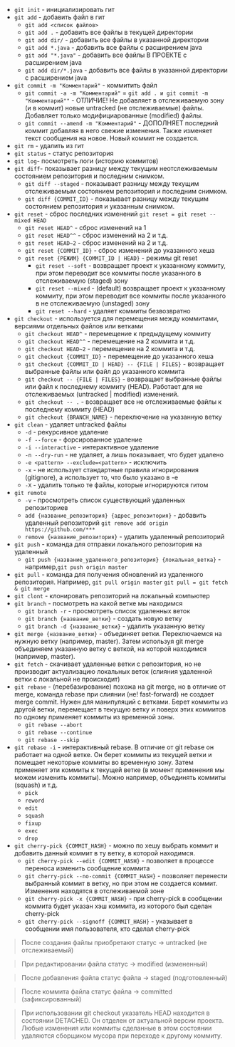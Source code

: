 * `git init` - инициализировать гит
* `git add` - добавить файл в гит
  * `git add <список файлов>`
  * `git add .` - добавить все файлы в текущей директории
  * `git add dir/` - добавить все файлы в указанной директории
  * `git add *.java` - добавить все файлы с расширением java  
  * `git add "*.java"` - добавить все файлы В ПРОЕКТЕ с расширением java  
  * `git add dir/*.java` - добавить все файлы в указанной директории с расширением java  
* `git commit -m "Комментарий"` - коммитить файл
  * `git commit -a -m "Комментарий"` = `git add . и git commit -m "Комментарий""` - ОТЛИЧИЕ! Не добавляет в отслеживаемую зону (и в коммит) новые untracked (не отслеживаемые) файлы. Добавляет только модифициарованные (modified) файлы.
  * `git commit --amend -m "Комментарий"` - ДОПОЛНЯЕТ последний коммит добавляя в него свежие изменения. Также изменяет текст сообщения на новое. Новый коммит не создается.
* `git rm` - удалить из гит
* `git status` - статус репозитория
* `git log`- посмотреть логи (историю коммитов)
* `git diff`- показывает разницу между текущим неотслеживаемым состоянием репозитория и последним снимком.
  * `git diff --staged` - показывает разницу между текущим отслеживаемым состоянием репозитория и последним снимком.
  * `git diff {COMMIT_ID}` - показывает разницу между текущим состоянием репозитория и указанным снимком.
* `git reset` - сброс последних изменений `git reset = git reset --mixed HEAD`
  * `git reset HEAD^` - сброс изменений на 1
  * `git reset HEAD^^` - сброс изменений на 2 и т.д.
  * `git reset HEAD~2` - сброс изменений на 2 и т.д.
  * `git reset {COMMIT_ID}` - сброс изменений до указанного хеша
  * `git reset {РЕЖИМ} {COMMIT_ID | HEAD}` - режимы git reset
      * `git reset --soft` - возвращает проект к указанному коммиту, при этом переводит все коммиты после указанного в отслеживаемую (staged) зону
      * `git reset --mixed` - (default) возвращает проект к указанному коммиту, при этом переводит все коммиты после указанного в не отслеживаемую (unstaged) зону
      * `git reset --hard` - удаляет коммиты безвозвратно
* `git checkout` - используется для перемещения между коммитами, версиями отдельных файлов или ветками
  * `git checkout HEAD^` - перемещение к предыдущему коммиту
  * `git checkout HEAD^^` - перемещение на 2 коммита и т.д.
  * `git checkout HEAD~2` - перемещение на 2 коммита и т.д.
  * `git checkout {COMMIT_ID}` - перемещение до указанного хеша
  * `git checkout {COMMIT_ID | HEAD} -- {FILE | FILES}` - возвращает выбранные файлы или файл до указанного коммита 
  * `git checkout -- {FILE | FILES}` - возвращает выбранные файлы или файл к последнему коммиту (HEAD). Работает для не отслеживаемых (untracked | modified) изменений.
  * `git checkout -- .` - возвращает все не отслеживаемые файлы к последнему коммиту (HEAD)
  * `git checkout {BRANCH_NAME}` - переключение на указанную ветку
* `git clean` - удаляет untracked файлы
  * `-d` - рекурсивное удаление
  * `-f --force` - форсированное удаление
  * `-i --interactive` - интерактивное удаление
  * `-n --dry-run` - не удаляет, а лишь показывает, что будет удалено
  * `-e <pattern> --exclude=<pattern>` - исключить
  * `-x` - не использует стандартные правила игнорирования (gitignore), а использует то, что было указано в -e
  * `-X` - удалить только те файлы, которые игнорируются гитом
* `git remote`
  * `-v` - просмотреть список существующий удаленных репозиториев
  * `add {название_репозитория} {адрес_репозитория}` - добавить удаленный репозиторий `git remove add origin https://github.com/***`
  * `remove {название_репозитория}` - удалить удаленный репозиторий
* `git push` - команда для отправки локального репозитория на удаленный
  * `git push {название_удаленного_репозитория} {локальная_ветка}` - например,`git push origin master`
* `git pull` - команда для получения обновлений из удаленного репозитория. Например, `git pull origin master`   `git pull = git fetch & git merge`
* `git clont` - клонировать репозиторий на локальный компьютер
* `git branch` - посмотреть на какой ветке мы находимся
  * `git branch -r` - просмотреть список удаленных веток
  * `git branch {название_ветки}` - создать новую ветку
  * `git branch -d {название_ветки}` - удалить указанную ветку
* `git merge {название_ветки}` - объединяет ветки. Переключаемся на нужную ветку (например, master). Затем используя git merge объединяем указанную ветку с веткой, на которой находимся (например, master).
* `git fetch` - скачивает удаленные ветки с репозитория, но не производит актуализацию локальных веток (слияния удаленной ветки с локальной не происходит)
* `git rebase` - (перебазирование) похожа на git merge, но в отличие от merge, команда rebase при слиянии (не! fast-forward) не создает merge commit. Нужен для манипуляций с ветками. Берет коммиты из другой ветки, перемещает в текущую ветку и поверх этих коммитов по одному применяет коммиты из временной зоны.
  * `git rebase --abort`
  * `git rebase --continue`
  * `git rebase --skip`
* `git rebase -i` - интерактивный rebase. В отличие от git rebase он работает на одной ветке. Он берет коммиты из текущей ветки и помещает некоторые коммиты во временную зону. Затем применяет эти коммиты к текущей ветке (в момент применения мы можем изменить коммиты). Можно например, объединять коммиты (squash) и т.д.
  * `pick`
  * `reword`
  * `edit`
  * `squash`
  * `fixup`
  * `exec`
  * `drop`
* `git cherry-pick {COMMIT_HASH}` - можно по хешу выбрать коммит и добавить данный коммит в ту ветку, в которой находимся.
  * `git cherry-pick --edit {COMMIT_HASH}` - позволяет в процессе переноса изменить сообщение коммита
  * `git cherry-pick --no-commit {COMMIT_HASH}` - позволяет перенести выбранный коммит в ветку, но при этом не создается коммит. Изменения находятся в отслеживаемой зоне
  * `git cherry-pick -x {COMMIT_HASH}` - при cherry-pick в сообщении коммита будет указан хэш коммита, из которого был сделан cherry-pick
  * `git cherry-pick --signoff {COMMIT_HASH}` - указывает в сообщении имя пользователя, кто сделал cherry-pick
  
> После создания файлы приобретают статус -> untracked (не отслеживаемый)

> При редактировании файла статус -> modified (измененный)

> После добавления файла статус файла -> staged (подготовленный)

> После коммита файла статус файла -> committed (зафиксированный)
 
> При использовании git checkout указатель HEAD находится в состоянии DETACHED. Он отделен от актуальной версии проекта. Любые изменения или коммиты сделанные в этом состоянии удаляются сборщиком мусора при переходе к другому коммиту.

